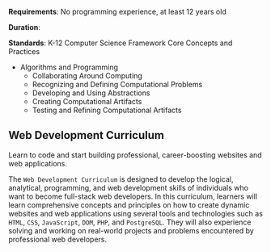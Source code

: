 **Requirements**: No programming experience, at least 12 years old

**Duration**: 

**Standards**: K-12 Computer Science Framework Core Concepts and Practices
* Algorithms and Programming
  - Collaborating Around Computing
  - Recognizing and Defining Computational Problems
  - Developing and Using Abstractions
  - Creating Computational Artifacts
  - Testing and Refining Computational Artifacts

## Web Development Curriculum

Learn to code and start building professional, career-boosting websites and web applications.

The `Web Development Curriculum` is designed to develop the logical, analytical, programming, and web development skills of individuals who want to become full-stack web developers. In this curriculum, learners will learn comprehensive concepts and principles on how to create dynamic websites and web applications using several tools and technologies such as `HTML`, `CSS`, `JavaScript`, `DOM`, `PHP`, and `PostgreSQL`. They will also experience solving and working on real-world projects and problems encountered by professional web developers.

